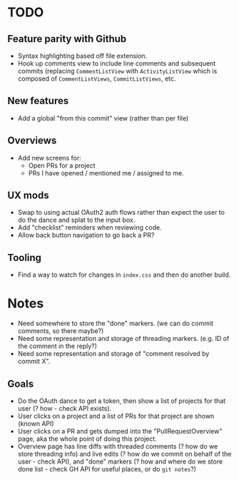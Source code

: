 # TODO

## Feature parity with Github
 - Syntax highlighting based off file extension.
 - Hook up comments view to include line comments and subsequent commits (replacing `CommentListView` with
   `ActivityListView` which is composed of `CommentListViews`, `CommitListViews`, etc.

## New features
 - Add a global "from this commit" view (rather than per file)
 
## Overviews
 - Add new screens for:
    * Open PRs for a project
    * PRs I have opened / mentioned me / assigned to me.

## UX mods
 - Swap to using actual OAuth2 auth flows rather than expect the user to do the dance and splat to the input box.
 - Add "checklist" reminders when reviewing code.
 - Allow back button navigation to go back a PR?

## Tooling
 - Find a way to watch for changes in `index.css` and then do another build.

# Notes
 - Need somewhere to store the "done" markers. (we can do commit comments, so there maybe?)
 - Need some representation and storage of threading markers. (e.g. ID of the comment in the reply?)
 - Need some representation and storage of "comment resolved by commit X".
 
## Goals
 - Do the OAuth dance to get a token, then show a list of projects for that user (? how - check API exists).
 - User clicks on a project and a list of PRs for that project are shown (known API)
 - User clicks on a PR and gets dumped into the "PullRequestOverview" page, aka the whole point of doing this
   project.
 - Overview page has line diffs with threaded comments (? how do we store threading info) and live edits
   (? how do we commit on behalf of the user - check API), and "done" markers (? how and where do we store
   done list - check GH API for useful places, or do `git notes`?)
